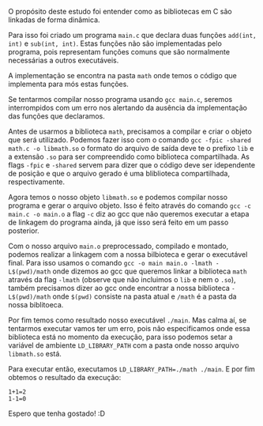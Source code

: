 O propósito deste estudo foi entender como as bibliotecas em C são linkadas de forma dinâmica.

Para isso foi criado um programa `main.c` que declara duas funções `add(int, int)` e `sub(int, int)`. Estas funções não são implementadas pelo programa, pois representam funções comuns que são normalmente necessárias a outros executáveis.

A implementação se encontra na pasta `math` onde temos o código que implementa para mós estas funções.

Se tentarmos compilar nosso programa usando `gcc main.c`, seremos interrompidos com um erro nos alertando da ausência da implementação das funções que declaramos.

Antes de usarmos a biblioteca `math`, precisamos a compilar e criar o objeto que será utilizado. Podemos fazer isso com o comando `gcc -fpic -shared math.c -o libmath.so` o formato do arquivo de saída deve te o prefixo `lib` e a extensão `.so` para ser compreendido como biblioteca compartilhada. As flags `-fpic` e `-shared` servem para dizer que o código deve ser idependente de posição e que o arquivo gerado é uma bliblioteca compartilhada, respectivamente.

Agora temos o nosso objeto `libmath.so` e podemos compilar nosso programa e gerar o arquivo objeto. Isso é feito através do comando `gcc -c main.c -o main.o` a flag `-c` diz ao gcc que não queremos executar a etapa de linkagem do programa ainda, já que isso será feito em um passo posterior.

Com o nosso arquivo `main.o` preprocessado, compilado e montado, podemos realizar a linkagem com a nossa bilbioteca e gerar o executável final. Para isso usamos o comando `gcc -o main main.o -lmath -L$(pwd)/math` onde dizemos ao gcc que queremos linkar a biblioteca `math` através da flag `-lmath` (observe que não incluimos o `lib` e nem o `.so`), também precisamos dizer ao gcc onde encontrar a nossa biblioteca `-L$(pwd)/math` onde `$(pwd)` consiste na pasta atual e `/math` é a pasta da nossa biblitoeca.

Por fim temos como resultado nosso executável `./main`. Mas calma aí, se tentarmos executar vamos ter um erro, pois não especificamos onde essa biblioteca está no momento da execução, para isso podemos setar a variável de ambiente `LD_LIBRARY_PATH` com a pasta onde nosso arquivo `libmath.so` está.

Para executar então, executamos `LD_LIBRARY_PATH=./math ./main`. E por fim obtemos o resultado da execução:

```text
1+1=2
1-1=0
```

Espero que tenha gostado! :D
